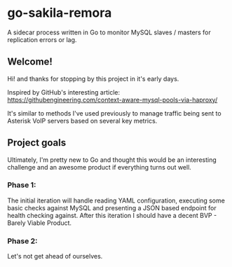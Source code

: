 # go-sakila-remora
A sidecar process written in Go to monitor MySQL slaves / masters for replication errors or lag.

## Welcome!

Hi! and thanks for stopping by this project in it's early days.

Inspired by GitHub's interesting article:
https://githubengineering.com/context-aware-mysql-pools-via-haproxy/

It's similar to methods I've used previously to manage traffic being sent
to Asterisk VoIP servers based on several key metrics.

## Project goals

Ultimately, I'm pretty new to Go and thought this would be an interesting
challenge and an awesome product if everything turns out well.

### Phase 1:

The initial iteration will handle reading YAML configuration, executing some
basic checks against MySQL and presenting a JSON based endpoint for health
checking against. After this iteration I should have a decent BVP - Barely
Viable Product.

### Phase 2:

Let's not get ahead of ourselves.
